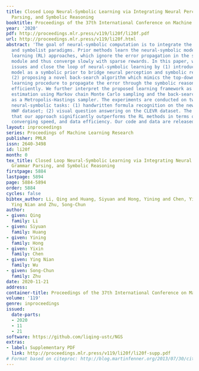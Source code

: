 ```yaml
---
title: Closed Loop Neural-Symbolic Learning via Integrating Neural Perception, Grammar
  Parsing, and Symbolic Reasoning
booktitle: Proceedings of the 37th International Conference on Machine Learning
year: '2020'
pdf: http://proceedings.mlr.press/v119/li20f/li20f.pdf
url: http://proceedings.mlr.press/v119/li20f.html
abstract: 'The goal of neural-symbolic computation is to integrate the connectionist
  and symbolist paradigms. Prior methods learn the neural-symbolic models using reinforcement
  learning (RL) approaches, which ignore the error propagation in the symbolic reasoning
  module and thus converge slowly with sparse rewards. In this paper, we address these
  issues and close the loop of neural-symbolic learning by (1) introducing the grammar
  model as a symbolic prior to bridge neural perception and symbolic reasoning, and
  (2) proposing a novel back-search algorithm which mimics the top-down human-like
  learning procedure to propagate the error through the symbolic reasoning module
  efficiently. We further interpret the proposed learning framework as maximum likelihood
  estimation using Markov chain Monte Carlo sampling and the back-search algorithm
  as a Metropolis-Hastings sampler. The experiments are conducted on two weakly-supervised
  neural-symbolic tasks: (1) handwritten formula recognition on the newly introduced
  HWF dataset; (2) visual question answering on the CLEVR dataset. The results show
  that our approach significantly outperforms the RL methods in terms of performance,
  converging speed, and data efficiency. Our code and data are released at https://liqing-ustc.github.io/NGS.'
layout: inproceedings
series: Proceedings of Machine Learning Research
publisher: PMLR
issn: 2640-3498
id: li20f
month: 0
tex_title: Closed Loop Neural-Symbolic Learning via Integrating Neural Perception,
  Grammar Parsing, and Symbolic Reasoning
firstpage: 5884
lastpage: 5894
page: 5884-5894
order: 5884
cycles: false
bibtex_author: Li, Qing and Huang, Siyuan and Hong, Yining and Chen, Yixin and Wu,
  Ying Nian and Zhu, Song-Chun
author:
- given: Qing
  family: Li
- given: Siyuan
  family: Huang
- given: Yining
  family: Hong
- given: Yixin
  family: Chen
- given: Ying Nian
  family: Wu
- given: Song-Chun
  family: Zhu
date: 2020-11-21
address: 
container-title: Proceedings of the 37th International Conference on Machine Learning
volume: '119'
genre: inproceedings
issued:
  date-parts:
  - 2020
  - 11
  - 21
software: https://github.com/liqing-ustc/NGS
extras:
- label: Supplementary PDF
  link: http://proceedings.mlr.press/v119/li20f/li20f-supp.pdf
# Format based on citeproc: http://blog.martinfenner.org/2013/07/30/citeproc-yaml-for-bibliographies/
---
```

